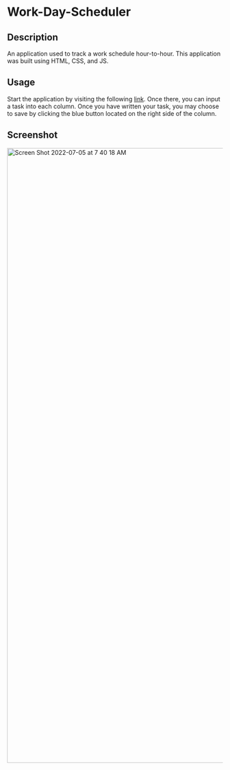 
# Work-Day-Scheduler


## Description 
An application used to track a work schedule hour-to-hour. This application was built using HTML, CSS, and JS.

## Usage 
Start the application by visiting the following [link](https://jacobreeder.github.io/Work-Day-Scheduler/). Once there, you can input a task into each column. Once you have written your task, you may choose to save by clicking the blue button located on the right side of the column. 


## Screenshot

<img width="1436" alt="Screen Shot 2022-07-05 at 7 40 18 AM" src="https://user-images.githubusercontent.com/97851357/177354510-936f2241-4685-4a2b-9aa4-d8c5aab6e4a3.png">
